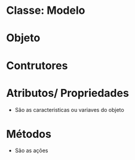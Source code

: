 # Classe: Modelo
# Objeto
# Contrutores
# Atributos/ Propriedades
- São as caracteristicas ou variaves do objeto
# Métodos
- São as ações 